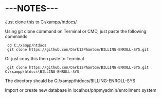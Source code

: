 # ---NOTES---

Just clone this to C:/xampp/htdocs/

Using git clone command on Terminal or CMD, just paste the following commands

     cd C:/xampp/htdocs
     git clone https://github.com/Dark12Phantom/BILLING-ENROLL-SYS.git


Or just copy this then paste to Terminal
     
     git clone https://github.com/Dark12Phantom/BILLING-ENROLL-SYS.git C:\xampp\htdocs\BILLING-ENROLL-SYS

The directory should be C:/xampp/htdocs/BILLING-ENROLL-SYS

Import or create new database in localhos/phpmyadmin/enrollment_system
